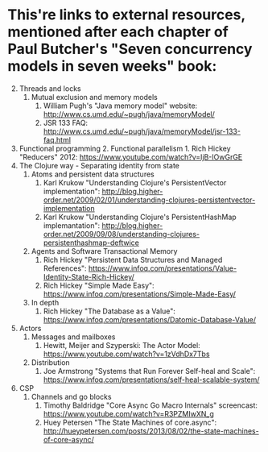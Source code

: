 # This're links to external resources, mentioned after each chapter of Paul Butcher's "Seven concurrency models in seven weeks" book:

2. Threads and locks
    1. Mutual exclusion and memory models
        1. William Pugh's "Java memory model" website: http://www.cs.umd.edu/~pugh/java/memoryModel/
        2. JSR 133 FAQ: http://www.cs.umd.edu/~pugh/java/memoryModel/jsr-133-faq.html
3. Functional programming
    2. Functional parallelism
        1. Rich Hickey "Reducers" 2012: https://www.youtube.com/watch?v=IjB-IOwGrGE
4. The Clojure way - Separating identity from state
    1. Atoms and persistent data structures
        1. Karl Krukow "Understanding Clojure's PersistentVector implementation": http://blog.higher-order.net/2009/02/01/understanding-clojures-persistentvector-implementation
        2. Karl Krukow "Understanding Clojure's PersistentHashMap implemantation": http://blog.higher-order.net/2009/09/08/understanding-clojures-persistenthashmap-deftwice
    2. Agents and Software Transactional Memory
        1. Rich Hickey "Persistent Data Structures and Managed References": https://www.infoq.com/presentations/Value-Identity-State-Rich-Hickey/
        2. Rich Hickey "Simple Made Easy": https://www.infoq.com/presentations/Simple-Made-Easy/
    3. In depth
        1. Rich Hickey "The Database as a Value": https://www.infoq.com/presentations/Datomic-Database-Value/
5. Actors
    1. Messages and mailboxes
        1. Hewitt, Meijer and Szyperski: The Actor Model: https://www.youtube.com/watch?v=1zVdhDx7Tbs
    3. Distribution
        1. Joe Armstrong "Systems that Run Forever Self-heal and Scale": https://www.infoq.com/presentations/self-heal-scalable-system/       
6. CSP
    1. Channels and go blocks
        1. Timothy Baldridge "Core Async Go Macro Internals" screencast: https://www.youtube.com/watch?v=R3PZMIwXN_g
        2. Huey Petersen "The State Machines of core.async": http://hueypetersen.com/posts/2013/08/02/the-state-machines-of-core-async/
